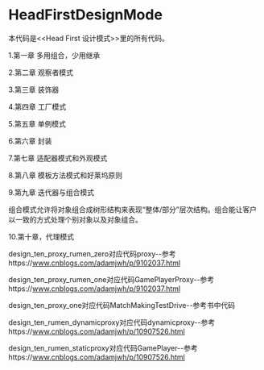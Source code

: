 # HeadFirstDesignMode


本代码是<<Head First 设计模式>>里的所有代码。


1.第一章 多用组合，少用继承

2.第二章 观察者模式 

3.第三章 装饰器

4.第四章 工厂模式 

5.第五章 单例模式

6.第六章 封装

7.第七章 适配器模式和外观模式

8.第八章 模板方法模式和好莱坞原则

9.第九章 迭代器与组合模式

组合模式允许将对象组合成树形结构来表现“整体/部分”层次结构。组合能让客户以一致的方式处理个别对象以及对象组合。

10.第十章，代理模式

design_ten_proxy_rumen_zero对应代码proxy--参考https://www.cnblogs.com/adamjwh/p/9102037.html

design_ten_proxy_rumen_one对应代码GamePlayerProxy--参考https://www.cnblogs.com/adamjwh/p/9102037.html

design_ten_proxy_one对应代码MatchMakingTestDrive--参考书中代码

design_ten_rumen_dynamicproxy对应代码dynamicproxy--参考https://www.cnblogs.com/adamjwh/p/10907526.html

design_ten_rumen_staticproxy对应代码GamePlayer--参考https://www.cnblogs.com/adamjwh/p/10907526.html


